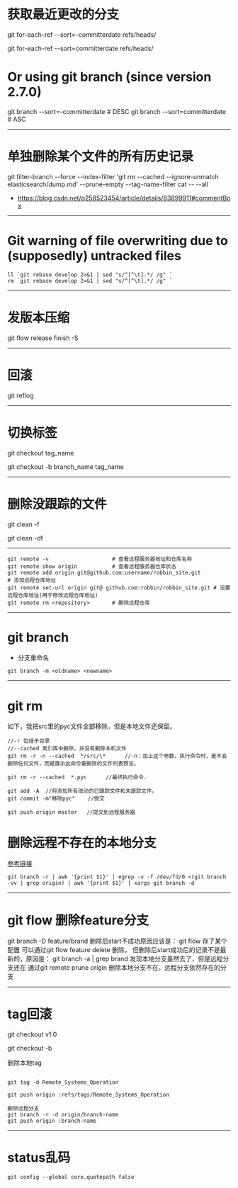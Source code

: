 # 获取最近更改的分支

git for-each-ref --sort=-committerdate refs/heads/

git for-each-ref --sort=committerdate refs/heads/

# Or using git branch (since version 2.7.0)
git branch --sort=-committerdate  # DESC
git branch --sort=committerdate  # ASC

---
# 单独删除某个文件的所有历史记录
git filter-branch --force --index-filter 'git rm --cached --ignore-unmatch elasticsearch/dump.md' --prune-empty --tag-name-filter cat -- --all

- https://blog.csdn.net/q258523454/article/details/83899911#commentBox

---
# Git warning of file overwriting due to (supposedly) untracked files

```
ll `git rebase develop 2>&1 | sed "s/^[^\t].*/ /g" `
rm `git rebase develop 2>&1 | sed "s/^[^\t].*/ /g" `
```

---
# 发版本压缩

git flow release finish -S

---
# 回滚

git reflog


---
# 切换标签
git checkout tag_name

git checkout -b branch_name tag_name

---
# 删除没跟踪的文件

git clean -f

git clean -df





-------
```text
git remote -v                    # 查看远程服务器地址和仓库名称
git remote show origin           # 查看远程服务器仓库状态
git remote add origin git@github.com:username/robbin_site.git         # 添加远程仓库地址
git remote set-url origin git@ github.com:robbin/robbin_site.git # 设置远程仓库地址(用于修改远程仓库地址)
git remote rm <repository>       # 删除远程仓库
```

---
# git branch
* 分支重命名

`git branch -m <oldname> <newname>`


---
# git rm

如下，我把src里的pyc文件全部移除，但是本地文件还保留。

```
//-r 包括子目录
//--cached 索引库中删除，并没有删除本机文件
git rm -r -n --cached  */src/\*      //-n：加上这个参数，执行命令时，是不会删除任何文件，而是展示此命令要删除的文件列表预览。

git rm -r --cached  *.pyc      //最终执行命令.

git add -A	//将添加所有改动的已跟踪文件和未跟踪文件。
git commit -m"移除pyc"    //提交

git push origin master   //提交到远程服务器
```

# 删除远程不存在的本地分支

[参考链接](https://stackoverflow.com/questions/13064613/how-to-prune-local-tracking-branches-that-do-not-exist-on-remote-anymore)

```
git branch -r | awk '{print $1}' | egrep -v -f /dev/fd/0 <(git branch -vv | grep origin) | awk '{print $1}' | xargs git branch -d
```

---
# git flow 删除feature分支

git branch -D feature/brand 删除后start不成功原因应该是： git flow 存了某个配置
可以通过git flow feature delete 删除， 但删除后start成功后的记录不是最新的，原因是：
git branch -a | grep brand 发现本地分支虽然去了，但是远程分支还在
通过git remote prune origin 删除本地分支不在，远程分支依然存在的分支

---
# tag回滚

git checkout v1.0

git checkout -b


删除本地tag
```

git tag -d Remote_Systems_Operation

git push origin :refs/tags/Remote_Systems_Operation

删除远程分支
git branch -r -d origin/branch-name
git push origin :branch-name
```

---
# status乱码
```
git config --global core.quotepath false
```
